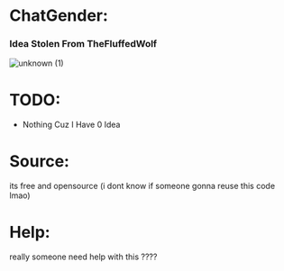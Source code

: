 # ChatGender:
### Idea Stolen From TheFluffedWolf
![unknown (1)](https://user-images.githubusercontent.com/94248011/153768782-30c10872-5bd7-4681-9b27-095d70f6f3c6.png)

# TODO:
- Nothing Cuz I Have 0 Idea

# Source:
its free and opensource 
(i dont know if someone gonna reuse this code lmao)

# Help:
really someone need help
with this ????
